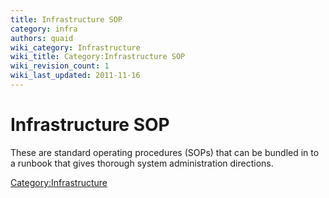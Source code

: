 ```yaml
---
title: Infrastructure SOP
category: infra
authors: quaid
wiki_category: Infrastructure
wiki_title: Category:Infrastructure SOP
wiki_revision_count: 1
wiki_last_updated: 2011-11-16
---
```


# Infrastructure SOP

These are standard operating procedures (SOPs) that can be bundled in to a runbook that gives thorough system administration directions.

<Category:Infrastructure>
